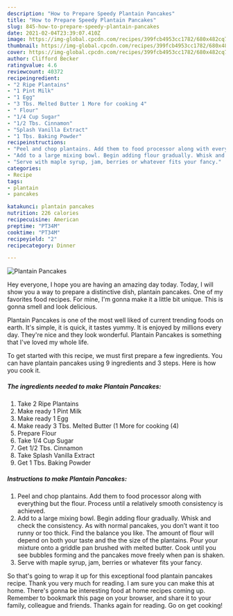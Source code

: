 ```yaml
---
description: "How to Prepare Speedy Plantain Pancakes"
title: "How to Prepare Speedy Plantain Pancakes"
slug: 845-how-to-prepare-speedy-plantain-pancakes
date: 2021-02-04T23:39:07.410Z
image: https://img-global.cpcdn.com/recipes/399fcb4953cc1782/680x482cq70/plantain-pancakes-recipe-main-photo.jpg
thumbnail: https://img-global.cpcdn.com/recipes/399fcb4953cc1782/680x482cq70/plantain-pancakes-recipe-main-photo.jpg
cover: https://img-global.cpcdn.com/recipes/399fcb4953cc1782/680x482cq70/plantain-pancakes-recipe-main-photo.jpg
author: Clifford Becker
ratingvalue: 4.6
reviewcount: 40372
recipeingredient:
- "2 Ripe Plantains"
- "1 Pint Milk"
- "1 Egg"
- "3 Tbs. Melted Butter 1 More for cooking 4"
- " Flour"
- "1/4 Cup Sugar"
- "1/2 Tbs. Cinnamon"
- "Splash Vanilla Extract"
- "1 Tbs. Baking Powder"
recipeinstructions:
- "Peel and chop plantains. Add them to food processor along with everything but the flour. Process until a relatively smooth consistency is achieved."
- "Add to a large mixing bowl. Begin adding flour gradually. Whisk and check the consistency. As with normal pancakes, you don’t want it too runny or too thick. Find the balance you like. The amount of flour will depend on both your taste and the the size of the plantains. Pour your mixture onto a griddle pan brushed with melted butter. Cook until you see bubbles forming and the pancakes move freely when pan is shaken."
- "Serve with maple syrup, jam, berries or whatever fits your fancy."
categories:
- Recipe
tags:
- plantain
- pancakes

katakunci: plantain pancakes 
nutrition: 226 calories
recipecuisine: American
preptime: "PT34M"
cooktime: "PT34M"
recipeyield: "2"
recipecategory: Dinner

---
```



![Plantain Pancakes](https://img-global.cpcdn.com/recipes/399fcb4953cc1782/680x482cq70/plantain-pancakes-recipe-main-photo.jpg)

Hey everyone, I hope you are having an amazing day today. Today, I will show you a way to prepare a distinctive dish, plantain pancakes. One of my favorites food recipes. For mine, I'm gonna make it a little bit unique. This is gonna smell and look delicious.



Plantain Pancakes is one of the most well liked of current trending foods on earth. It's simple, it is quick, it tastes yummy. It is enjoyed by millions every day. They're nice and they look wonderful. Plantain Pancakes is something that I've loved my whole life.


To get started with this recipe, we must first prepare a few ingredients. You can have plantain pancakes using 9 ingredients and 3 steps. Here is how you cook it.

<!--inarticleads1-->

##### The ingredients needed to make Plantain Pancakes:

1. Take 2 Ripe Plantains
1. Make ready 1 Pint Milk
1. Make ready 1 Egg
1. Make ready 3 Tbs. Melted Butter (1 More for cooking (4)
1. Prepare  Flour
1. Take 1/4 Cup Sugar
1. Get 1/2 Tbs. Cinnamon
1. Take Splash Vanilla Extract
1. Get 1 Tbs. Baking Powder




<!--inarticleads2-->

##### Instructions to make Plantain Pancakes:

1. Peel and chop plantains. Add them to food processor along with everything but the flour. Process until a relatively smooth consistency is achieved.
1. Add to a large mixing bowl. Begin adding flour gradually. Whisk and check the consistency. As with normal pancakes, you don’t want it too runny or too thick. Find the balance you like. The amount of flour will depend on both your taste and the the size of the plantains. Pour your mixture onto a griddle pan brushed with melted butter. Cook until you see bubbles forming and the pancakes move freely when pan is shaken.
1. Serve with maple syrup, jam, berries or whatever fits your fancy.




So that's going to wrap it up for this exceptional food plantain pancakes recipe. Thank you very much for reading. I am sure you can make this at home. There's gonna be interesting food at home recipes coming up. Remember to bookmark this page on your browser, and share it to your family, colleague and friends. Thanks again for reading. Go on get cooking!
